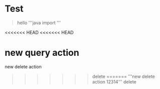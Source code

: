 # Test
> hello
'''java
import
'''

<<<<<<< HEAD
<<<<<<< HEAD






new query action
=======
new delete action
>>>>>>> delete
=======
'''new delete action 12314'''
>>>>>>> delete
